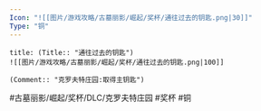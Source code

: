 ```yaml
---
Icon: "![[图片/游戏攻略/古墓丽影/崛起/奖杯/通往过去的钥匙.png|30]]"
Type: "铜"
---
```

```ad-common-bronze-trophy
title: (Title:: "通往过去的钥匙")
![[图片/游戏攻略/古墓丽影/崛起/奖杯/通往过去的钥匙.png|100]]

(Comment:: "克罗夫特庄园:取得主钥匙")
```

#古墓丽影/崛起/奖杯/DLC/克罗夫特庄园 #奖杯 #铜
